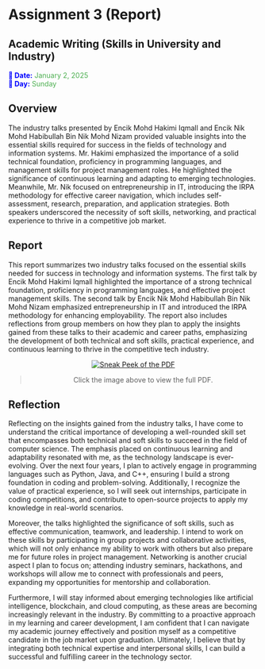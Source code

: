 # Assignment 3 (Report)
## Academic Writing (Skills in University and Industry)

<span style="color:blue; font-weight:bold">📅 Date:</span> <span style="color:#4CAF50">January 2, 2025</span>  
<span style="color:blue; font-weight:bold">📆 Day:</span> <span style="color:#4CAF50">Sunday</span>



## Overview
The industry talks presented by Encik Mohd Hakimi Iqmall and Encik Nik Mohd Habibullah Bin Nik Mohd Nizam provided valuable insights into the essential skills required for success in the fields of technology and information systems. Mr. Hakimi emphasized the importance of a solid technical foundation, proficiency in programming languages, and management skills for project management roles. He highlighted the significance of continuous learning and adapting to emerging technologies. Meanwhile, Mr. Nik focused on entrepreneurship in IT, introducing the IRPA methodology for effective career navigation, which includes self-assessment, research, preparation, and application strategies. Both speakers underscored the necessity of soft skills, networking, and practical experience to thrive in a competitive job market.



## Report
This report summarizes two industry talks focused on the essential skills needed for success in technology and information systems. The first talk by Encik Mohd Hakimi Iqmall highlighted the importance of a strong technical foundation, proficiency in programming languages, and effective project management skills. The second talk by Encik Nik Mohd Habibullah Bin Nik Mohd Nizam emphasized entrepreneurship in IT and introduced the IRPA methodology for enhancing employability. The report also includes reflections from group members on how they plan to apply the insights gained from these talks to their academic and career paths, emphasizing the development of both technical and soft skills, practical experience, and continuous learning to thrive in the competitive tech industry.
<div align="center">
     
[![Sneak Peek of the PDF](https://github.com/nrathrhabs/images/blob/main/Screenshot%202025-02-12%20002248.png)](https://github.com/nrathrhabs/images/blob/main/Assignment%203.pdf)

> Click the image above to view the full PDF.
> </div>



## Reflection
Reflecting on the insights gained from the industry talks, I have come to understand the critical importance of developing a well-rounded skill set that encompasses both technical and soft skills to succeed in the field of computer science. The emphasis placed on continuous learning and adaptability resonated with me, as the technology landscape is ever-evolving. Over the next four years, I plan to actively engage in programming languages such as Python, Java, and C++, ensuring I build a strong foundation in coding and problem-solving. Additionally, I recognize the value of practical experience, so I will seek out internships, participate in coding competitions, and contribute to open-source projects to apply my knowledge in real-world scenarios.

Moreover, the talks highlighted the significance of soft skills, such as effective communication, teamwork, and leadership. I intend to work on these skills by participating in group projects and collaborative activities, which will not only enhance my ability to work with others but also prepare me for future roles in project management. Networking is another crucial aspect I plan to focus on; attending industry seminars, hackathons, and workshops will allow me to connect with professionals and peers, expanding my opportunities for mentorship and collaboration.

Furthermore, I will stay informed about emerging technologies like artificial intelligence, blockchain, and cloud computing, as these areas are becoming increasingly relevant in the industry. By committing to a proactive approach in my learning and career development, I am confident that I can navigate my academic journey effectively and position myself as a competitive candidate in the job market upon graduation. Ultimately, I believe that by integrating both technical expertise and interpersonal skills, I can build a successful and fulfilling career in the technology sector.



